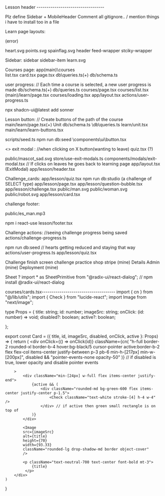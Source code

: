Lesson header ----------------------------------

Plz define Sidebar + MobileHeader
Comment all gitignore.. / mention things i have to install too in a file

Learn page layouts:
<!-- layout       (error)
page: learnPage
user-progress -->    (error)
heart.svg
points.svg
spainflag.svg
header
feed-wrapper
stciky-wrapper

Sidebar:
sidebar
sidebar-item
learn.svg
<!-- 
quests.svg
leaderboard.svg
shop.svg 
-->

Courses page:
app\(main)\courses\
list.tsx
card.tsx
page.tsx
db\queries.ts(+)
db/schema.ts

user progress: // Each time a course is selected, a new user progress is made
db/schema.ts(+)
db/queries.ts
courses/page.tsx
courses/list.tsx
(main)/learn/page.tsx
courses/loading.tsx
app/layout.tsx
actions/user-progress.ts
<!-- npm run db:push
npm run db:studio
(relation with userProgress)+userPorgress table
// if wanna change database/error happens, (delete old neon DB) create new db
   go to .env file
  change database_url -->

<!-- queries.ts are used to create functions to get userprogress..coursesid etc..
   used inside page.tsx
   ==>page shows userprogress so it calls function(userprogress()) from queries.ts -->
npx shadcn-ui@latest add sonner



Lesson button: // Create buttons of the path of the course
main/learn/page.tsx(+)    Unit
db/schema.ts
\db\queries.ts
learn/unit.tsx
main/learn/learn-buttons.tsx
<!-- missing: npm i react-circular-progressbar -->
scripts/seed.ts      npm run db:seed
\components\ui\button.tsx

<>
exit modal : //when clicking on X button(wanting to leave)
quiz.tsx (?)
<!-- npx shadcn-ui@latest add dialog
npm i zustand -->
public/mascot_sad.svg
store/use-exit-modals.ts
components/modals/exit-modal.tsx // If clicks on leaves he goes back to learning page
app/layout.tsx (ExitModal)
app/lesson/header.tsx

Challenge_cards:
app/lesson/quiz.tsx
npm run db:studio          (a challenge of SELECT type)
app/lesson/page.tsx
app/lesson/question-bubble.tsx
app/lesson/challenge.tsx
public/man.svg 
public/woman.svg
public/robot.svg
app/lesson/card.tsx


challenge footer: 
<!-- ilelevenlabs -->
public/es_man.mp3
<!-- es_robot
es_woman -->
npm i react-use
lesson/footer.tsx

Challenge actions:      //seeing challenge progress being saved
actions/challenge-progress.ts
<!-- follow import ... from @/db/schema to add to ur schema file -->
npm run db:seed
// hearts getting reduced and staying that way
actions/user-progress.ts
app/lesson/quiz.tsx


Challenge finish screen
challenge practice
shop
stripe (mine)
Details
Admin (mine)
Deployment (mine)



Sheet ? 
import * as SheetPrimitive from "@radix-ui/react-dialog";
// npm install @radix-ui/react-dialog





courses/cards.tsx-------------------------------------
import { cn } from "@/lib/utils";
import { Check } from "lucide-react";
import Image from "next/image";

type Props = {
    title: string;
    id: number;
    imageSrc: string;
    onClick: (id: number) => void;
    disabled?: boolean;
    active?: boolean;
    
};

export const Card = ({
    title,
    id,
    imageSrc,
    disabled,
    onClick,
    active
}: Props) => {
    return (
        <div
            onClick={() => onClick(id)}
            className={cn(
                "h-full border-2 rounded-xl border-b-4 hover:bg-black/5 cursor-pointer active:border-b-2 flex flex-col items-center justify-between p-3 pb-6 min-h-[217px] min-w-[200px]",
                disabled && "pointer-events-none opacity-50"
            )} // if disabled is true, lower opacity and disable pointer events

        >
            <div className="min-[24px] w-full flex items-center justify-end">
                {active && (
                    <div className="rounded-md bg-green-600 flex items-center justify-center p-1.5">
                        <Check className="text-white stroke-[4] h-4 w-4" />
                    </div> // if active then green small rectangle is on top of
                )}
            </div>

            <Image 
            src={imageSrc}
            alt={title}
            height={70}
            width={93.33}
            className="rounded-lg drop-shadow-md border object-cover"
            />

            <p className="text-neutral-700 text-center font-bold mt-3">
                {title}
             </p>
        </div>
    )
}
